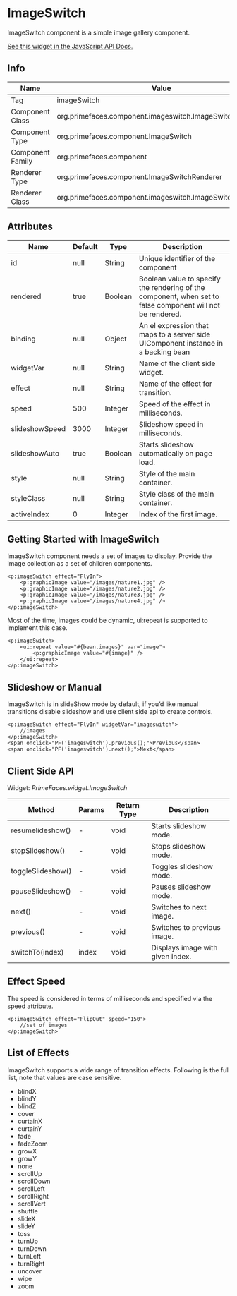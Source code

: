 # ImageSwitch

ImageSwitch component is a simple image gallery component.

[See this widget in the JavaScript API Docs.](../jsdocs/classes/primefaces.widget.imageswitch.html)

## Info

| Name | Value |
| --- | --- |
| Tag | imageSwitch
| Component Class | org.primefaces.component.imageswitch.ImageSwitch
| Component Type | org.primefaces.component.ImageSwitch
| Component Family | org.primefaces.component |
| Renderer Type | org.primefaces.component.ImageSwitchRenderer
| Renderer Class | org.primefaces.component.imageswitch.ImageSwitchRenderer

## Attributes

| Name | Default | Type | Description | 
| --- | --- | --- | --- |
id | null | String | Unique identifier of the component
rendered | true | Boolean | Boolean value to specify the rendering of the component, when set to false component will not be rendered.
binding | null | Object | An el expression that maps to a server side UIComponent instance in a backing bean
widgetVar | null | String | Name of the client side widget.
effect | null | String | Name of the effect for transition.
speed | 500 | Integer | Speed of the effect in milliseconds.
slideshowSpeed | 3000 | Integer | Slideshow speed in milliseconds.
slideshowAuto | true | Boolean | Starts slideshow automatically on page load.
style | null | String | Style of the main container.
styleClass | null | String | Style class of the main container.
activeIndex | 0 | Integer | Index of the first image.

## Getting Started with ImageSwitch
ImageSwitch component needs a set of images to display. Provide the image collection as a set of
children components.

```xhtml
<p:imageSwitch effect="FlyIn">
    <p:graphicImage value="/images/nature1.jpg" />
    <p:graphicImage value="/images/nature2.jpg" />
    <p:graphicImage value="/images/nature3.jpg" />
    <p:graphicImage value="/images/nature4.jpg" />
</p:imageSwitch>
```
Most of the time, images could be dynamic, ui:repeat is supported to implement this case.

```xhtml
<p:imageSwitch>
    <ui:repeat value="#{bean.images}" var="image">
        <p:graphicImage value="#{image}" />
    </ui:repeat>
</p:imageSwitch>
```
## Slideshow or Manual
ImageSwitch is in slideShow mode by default, if you’d like manual transitions disable slideshow
and use client side api to create controls.

```xhtml
<p:imageSwitch effect="FlyIn" widgetVar="imageswitch">
    //images
</p:imageSwitch>
<span onclick="PF('imageswitch').previous();">Previous</span>
<span onclick="PF('imageswitch').next();">Next</span>
```
## Client Side API
Widget: _PrimeFaces.widget.ImageSwitch_

| Method | Params | Return Type | Description | 
| --- | --- | --- | --- | 
resumelideshow() | - | void | Starts slideshow mode.
stopSlideshow() | - | void | Stops slideshow mode.
toggleSlideshow() | - | void | Toggles slideshow mode.
pauseSlideshow() | - | void | Pauses slideshow mode.
next() | - | void | Switches to next image.
previous() | - | void | Switches to previous image.
switchTo(index) | index | void | Displays image with given index.

## Effect Speed
The speed is considered in terms of milliseconds and specified via the speed attribute.

```xhtml
<p:imageSwitch effect="FlipOut" speed="150">
    //set of images
</p:imageSwitch>
```
## List of Effects
ImageSwitch supports a wide range of transition effects. Following is the full list, note that values
are case sensitive.

- blindX
- blindY
- blindZ
- cover
- curtainX
- curtainY
- fade
- fadeZoom
- growX
- growY
- none
- scrollUp
- scrollDown
- scrollLeft
- scrollRight
- scrollVert
- shuffle
- slideX
- slideY
- toss
- turnUp
- turnDown
- turnLeft
- turnRight
- uncover
- wipe
- zoom
